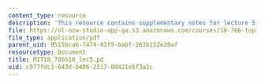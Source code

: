 ```yaml
---
content_type: resource
description: 'This resource contains supplementary notes for lecture 5. '
file: https://ol-ocw-studio-app-qa.s3.amazonaws.com/courses/18-786-topics-in-algebraic-number-theory-spring-2010/c977fdc1643db406251788421e5f3a1c_MIT18_786S10_lec5.pdf
file_type: application/pdf
parent_uid: 9515bca6-7474-82f9-babf-263b152e20af
resourcetype: Document
title: MIT18_786S10_lec5.pd
uid: c977fdc1-643d-b406-2517-88421e5f3a1c
---
```

